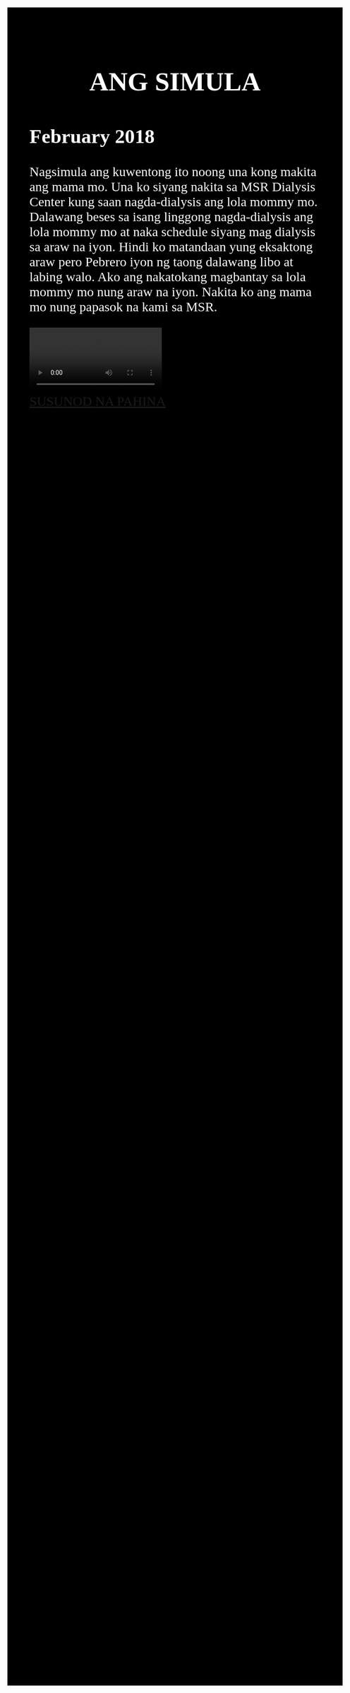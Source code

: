 <html>
<head>
<title>SAAN NGA BA NAGSIMULA ANG LAHAT?</title>
<style>
body { background-color: black;
        font-family: san-serif;
             margin: 100px;
              color: white; 
          font-size: 30px }
h1 {
text-align: center;
video { display: block;
        margin: 50px auto;
        width: 50px;
        height: auto;}
</style>
</head>
<body>
<h1>ANG SIMULA</h1>
<h2>February 2018</h2>
<p>Nagsimula ang kuwentong ito noong una kong makita ang mama mo. Una ko siyang nakita sa MSR Dialysis Center kung saan nagda-dialysis ang lola mommy mo. Dalawang beses sa isang linggong nagda-dialysis ang lola mommy mo at naka schedule siyang mag dialysis sa araw na iyon. Hindi ko matandaan yung eksaktong araw pero Pebrero iyon ng taong dalawang libo at labing walo. Ako ang nakatokang magbantay sa lola mommy mo nung araw na iyon. Nakita ko ang mama mo nung papasok na kami sa MSR.</p> 
<video src="first_meet.mp4" controls> Your browser does not support the video tag.</video>
<br>
<a href="Page3.html">SUSUNOD NA PAHINA</a>
</body>
</html>
